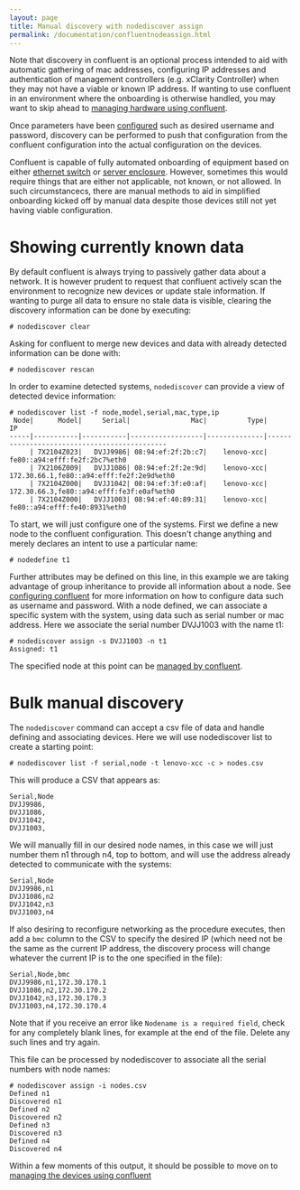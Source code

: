 ```yaml
---
layout: page
title: Manual discovery with nodediscover assign
permalink: /documentation/confluentnodeassign.html
---
```


Note that discovery in confluent is an optional process intended to aid with automatic gathering of mac addresses,
configuring IP addresses and authentication of management controllers (e.g. xClarity Controller) when they may not have
a viable or known IP address. If wanting to use confluent in an environment where the onboarding is otherwise handled,
you may want to skip ahead to [managing hardware using confluent]({{site.baseurl}}/documentation/manageconfluent.html).

Once parameters have been [configured]({{site.baseurl}}/documentation/configureconfluennt.html) such as desired username and password,
discovery can be performed to push that configuration from the confluent configuration into the actual configuration on the devices.

Confluent is capable of fully automated onboarding of equipment based on either [ethernet switch]({{site.baseurl}}/documentation/confluentswitchdisco.html) or [server enclosure]({{site.baseurl}}/documentation/confluentenclosuredisco.html). However, sometimes
this would require things that are either not applicable, not known, or not allowed. In such circumstancecs, there are manual
methods to aid in simplified onboarding kicked off by manual data despite those devices still not yet having viable configuration.

# Showing currently known data

By default confluent is always trying to passively gather data about a network. It is however prudent to request that confluent actively scan the environment to recognize new devices or update stale information.  If wanting to purge all data to ensure no stale data
is visible, clearing the discovery information can be done by executing:

    # nodediscover clear

Asking for confluent to merge new devices and data with already detected information can be done with:

    # nodediscover rescan

In order to examine detected systems, `nodediscover` can provide a view of detected device information:
```
# nodediscover list -f node,model,serial,mac,type,ip
 Node|      Model|     Serial|               Mac|          Type|                                           IP
-----|-----------|-----------|------------------|--------------|---------------------------------------------
     | 7X2104Z023|   DVJJ9986| 08:94:ef:2f:2b:c7|    lenovo-xcc|                fe80::a94:efff:fe2f:2bc7%eth0
     | 7X2106Z009|   DVJJ1086| 08:94:ef:2f:2e:9d|    lenovo-xcc|    172.30.66.1,fe80::a94:efff:fe2f:2e9d%eth0
     | 7X2104Z000|   DVJJ1042| 08:94:ef:3f:e0:af|    lenovo-xcc|    172.30.66.3,fe80::a94:efff:fe3f:e0af%eth0
     | 7X2104Z000|   DVJJ1003| 08:94:ef:40:89:31|    lenovo-xcc|                fe80::a94:efff:fe40:8931%eth0
```
To start, we will just configure one of the systems. First we define a new node to the confluent configuration. This doesn't change
anything and merely declares an intent to use a particular name:

    # nodedefine t1

Further attributes may be defined on this line, in this example we are taking advantage of group inheritance to provide all information about a node. See [configuring confluent]({{site.baseurl}}/documentation/configconfluent.html) for more information on how to configure data such as username and password. With a node defined, we can associate a specific system with the system, using data such as serial number or mac address. Here we associate the serial number DVJJ1003 with the name t1:

    # nodediscover assign -s DVJJ1003 -n t1
    Assigned: t1

The specified node at this point can be [managed by confluent]({{site.baseurl}}/documentation/manageconfluent.html).

# Bulk manual discovery

The `nodediscover` command can accept a csv file of data and handle defining and associating devices. Here we will use nodediscover
list to create a starting point:

    # nodediscover list -f serial,node -t lenovo-xcc -c > nodes.csv

This will produce a CSV that appears as:

    Serial,Node
    DVJJ9986,
    DVJJ1086,
    DVJJ1042,
    DVJJ1003,

We will manually fill in our desired node names, in this case we will just number them n1 through n4, top to bottom, and will use the address already detected to communicate with the systems:

    Serial,Node
    DVJJ9986,n1
    DVJJ1086,n2
    DVJJ1042,n3
    DVJJ1003,n4

If also desiring to reconfigure networking as the procedure executes, then
add a `bmc` column to the CSV to specify the desired IP (which need not be the same as the current IP address, the discovery process will change whatever the current IP is to the one specified in the file):

    Serial,Node,bmc
    DVJJ9986,n1,172.30.170.1
    DVJJ1086,n2,172.30.170.2
    DVJJ1042,n3,172.30.170.3
    DVJJ1003,n4,172.30.170.4

Note that if you receive an error like `Nodename is a required field`, check for any completely blank lines, for example at the
end of the file. Delete any such lines and try again.
    

This file can be processed by nodediscover to associate all the serial numbers with node names:

    # nodediscover assign -i nodes.csv 
    Defined n1
    Discovered n1
    Defined n2
    Discovered n2
    Defined n3
    Discovered n3
    Defined n4
    Discovered n4

Within a few moments of this output, it should be possible to move on to [managing the devices using confluent]({{site.baseurl}}/documentation/manageconfluent.html)


